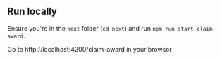 ## Run locally

Ensure you're in the `next` folder (`cd next`) and run `npm run start claim-award`.

Go to http://localhost:4200/claim-award in your browser
